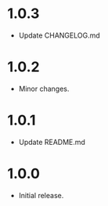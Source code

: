 # 1.0.3

- Update CHANGELOG.md

# 1.0.2

- Minor changes.

# 1.0.1

- Update README.md

# 1.0.0

- Initial release.
